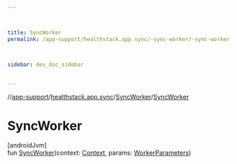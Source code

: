 ```yaml
---



title: SyncWorker
permalink: /app-support/healthstack.app.sync/-sync-worker/-sync-worker.html



sidebar: dev_doc_sidebar


---
```




//[app-support](/app-support.html)/[healthstack.app.sync](../index.html)/[SyncWorker](index.html)/[SyncWorker](-sync-worker.html)



# SyncWorker



[androidJvm]\
fun [SyncWorker](-sync-worker.html)(context: [Context](https://developer.android.com/reference/kotlin/android/content/Context.html), params: [WorkerParameters](https://developer.android.com/reference/kotlin/androidx/work/WorkerParameters.html))






